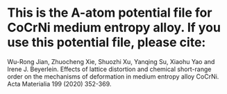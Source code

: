 # This is the A-atom potential file for CoCrNi medium entropy alloy. If you use this potential file, please cite:
Wu-Rong Jian, Zhuocheng Xie, Shuozhi Xu, Yanqing Su, Xiaohu Yao and Irene J. Beyerlein. Effects of lattice distortion and chemical short-range order on the mechanisms of deformation in medium entropy alloy CoCrNi. Acta Materialia 199 (2020) 352-369.
